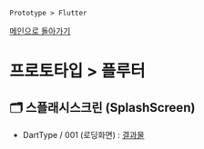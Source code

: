 ```
Prototype > Flutter
```
[메인으로 돌아가기](/README.md)

# 프로토타입 > 플루터 

## :card_index_dividers: 스플래시스크린 (SplashScreen)
- DartType / 001 (로딩화면) : [결과물](/Prototype-Flutter/DartType-SplashScreen-001.md)
